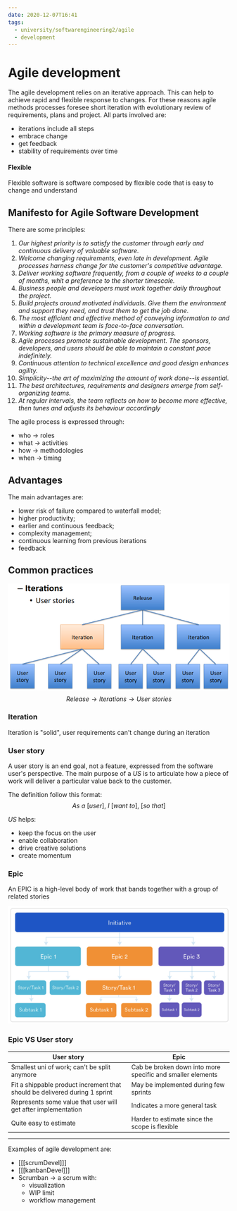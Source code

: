 ```yaml
---
date: 2020-12-07T16:41
tags:
  - university/softwarengineering2/agile
  - development
---
```


# Agile development
The agile development relies on an iterative approach. This can help to achieve rapid and flexible response to changes. For these reasons agile methods processes foresee short iteration with evolutionary review of requirements, plans and project. All parts involved are:

* iterations include all steps
* embrace change
* get feedback
* stability of requirements over time

#### Flexible
Flexible software is software composed by flexible code that is easy to change and understand

## Manifesto for Agile Software Development
There are some principles:

1. *Our highest priority is to satisfy the customer through early and continuous delivery of valuable software.*
2. *Welcome changing requirements, even late in development. Agile processes harness change for the  customer's competitive advantage.*
3. *Deliver working software frequently, from a couple of weeks to a couple of months, whit a preference to the shorter timescale.*
4. *Business people and developers must work together daily throughout the project.*
5. *Build projects around motivated individuals. Give them the environment and support they need, and trust them to get the job done.*
6. *The most efficient and effective method of conveying information to and within a development team is face-to-face conversation.*
7. *Working software is the primary measure of progress.*
8. *Agile processes promote sustainable development. The sponsors, developers, and users should be able to maintain a constant pace indefinitely.*
9. *Continuous attention to technical excellence and good design enhances agility.*
10. *Simplicity--the art of maximizing the amount of work done--is essential.*
11. *The best architectures, requirements and designers emerge from self-organizing teams.*
12. *At regular intervals, the team reflects on how to become more effective, then tunes and adjusts its behaviour accordingly*

The agile process is expressed through:

* who → roles
* what → activities
* how → methodologies
* when → timing

## Advantages
The main advantages are:

* lower risk of failure compared to waterfall model;
* higher productivity;
* earlier and continuous feedback;
* complexity management;
* continuous learning from previous iterations
* feedback

## Common practices
![CommonPractices](./static/commonPractices.png)
$$
Release \to Iterations \to User\ stories
$$

### Iteration
Iteration is "solid", user requirements can't change during an iteration

### User story
A user story is an end goal, not a feature, expressed from the software user's perspective. The main purpose of a _US_ is to articulate how a piece of work will deliver a particular value back to the customer.

The definition follow this format:
$$
As\ a\ [user],\ I\ [want\ to],\ [so\ that]
$$

*US* helps:

* keep the focus on the user
* enable collaboration
* drive creative solutions
* create momentum

### Epic
An EPIC is a high-level body of work that bands together with a group of related stories

![Epic](./static/epic.png)

### Epic VS User story
| User story                                                                 | Epic                                                       |
|----------------------------------------------------------------------------|------------------------------------------------------------|
| Smallest uni of work; can't be split anymore                               | Cab be broken down into more specific and smaller elements |
| Fit a shippable product increment that should be delivered during 1 sprint | May be implemented during few sprints                      |
| Represents some value that user will get after implementation              | Indicates a more general task                              |
| Quite easy to estimate                                                     | Harder to estimate since the scope is flexible             |

---

Examples of agile development are:

* [[[scrumDevel]]]
* [[[kanbanDevel]]]
* Scrumban → a scrum with:
    * visualization
    * WIP limit
    * workflow management
